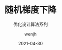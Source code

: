 ---
layout:     post
title:      随机梯度下降
subtitle:   优化设计算法系列
date:       2021-04-30
author:     wenjh
header-img: img/tag-bg.jpg
catalog:    false
tags:
    - 深度学习
---